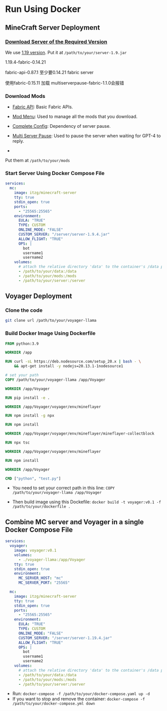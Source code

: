 # Run Using Docker

## MineCraft Server Deployment

### [Download Server of the Required Version](https://mcversions.net/)

We use [1.19 version](https://mcversions.net/download/1.19). Put it at `/path/to/your/server-1.9.jar`

1.19.4-fabric-0.14.21

fabric-api-0.87.1 至少要0.14.21 fabric server

使用fabric-0.15.11 加载 multiserverpause-fabric-1.1.0会报错

### Download Mods

- [Fabric API](https://modrinth.com/mod/fabric-api/version/0.58.0+1.19): Basic Fabric APIs.

- [Mod Menu](https://cdn.modrinth.com/data/mOgUt4GM/versions/4.0.4/modmenu-4.0.4.jar): Used to manage all the mods that you download.

- [Complete Config](https://www.curseforge.com/minecraft/mc-mods/completeconfig/download/3821056): Dependency of server pause.

- [Multi Server Pause](https://www.curseforge.com/minecraft/mc-mods/multiplayer-server-pause-fabric/download/3822586): Used to pause the server when waiting for GPT-4 to reply.

  

- 

Put them at `/path/to/your/mods`

### Start Server Using Docker Compose File

```yaml
services:
  mc:
    image: itzg/minecraft-server
    tty: true
    stdin_open: true
    ports:
      - "25565:25565"
    environment:
      EULA: "TRUE"
      TYPE: CUSTOM
      ONLINE_MODE: "FALSE"
      CUSTOM_SERVER: "/server/server-1.9.4.jar"
      ALLOW_FLIGHT: "TRUE"
      OPS: |
        bot
        username1
        username2
    volumes:
      # attach the relative directory 'data' to the container's /data path
      - /path/to/your/data:/data
      - /path/to/your/mods:/mods
      - /path/to/your/server:/server
```

## Voyager Deployment

### Clone the code

```bash
git clone url /path/to/your/voyager-llama
```

### Build Docker Image Using Dockerfile

```dockerfile
FROM python:3.9

WORKDIR /app

RUN curl -sL https://deb.nodesource.com/setup_20.x | bash - \
    && apt-get install -y nodejs=20.13.1-1nodesource1

# set your path 
COPY /path/to/your/voyager-llama /app/Voyager

WORKDIR /app/Voyager

RUN pip install -e .

WORKDIR /app/Voyager/voyager/env/mineflayer

RUN npm install -g npx

RUN npm install

WORKDIR /app/Voyager/voyager/env/mineflayer/mineflayer-collectblock

RUN npx tsc

WORKDIR /app/Voyager/voyager/env/mineflayer

RUN npm install

WORKDIR /app/Voyager

CMD ["python", "test.py"]
```

- You need to set your correct path in this line: `COPY /path/to/your/voyager-llama /app/Voyager`

- Then build image using this Dockefile: `docker build -t voyager:v0.1 -f /path/to/your/dockerfile .`  

## Combine MC server and Voyager in a single Docker Compose File

```yaml
services:
  voyager:
    image: voyager:v0.1
    volumes:
      - ./voyager-llama:/app/Voyager
    tty: true
    stdin_open: true
    environment:
      MC_SERVER_HOST: "mc"
      MC_SERVER_PORT: "25565"

  mc:
    image: itzg/minecraft-server
    tty: true
    stdin_open: true
    ports:
      - "25565:25565"
    environment:
      EULA: "TRUE"
      TYPE: CUSTOM
      ONLINE_MODE: "FALSE"
      CUSTOM_SERVER: "/server/server-1.19.4.jar"
      ALLOW_FLIGHT: "TRUE"
      OPS: |
        bot
        username1
        username2
    volumes:
      # attach the relative directory 'data' to the container's /data path
      - /path/to/your/data:/data
      - /path/to/your/mods:/mods
      - /path/to/your/server:/server
```

- Run: `docker-compose -f /path/to/your/docker-compose.yaml up -d `
- If you want to stop and remove the container: `docker-compose -f /path/to/your/docker-compose.yml down`